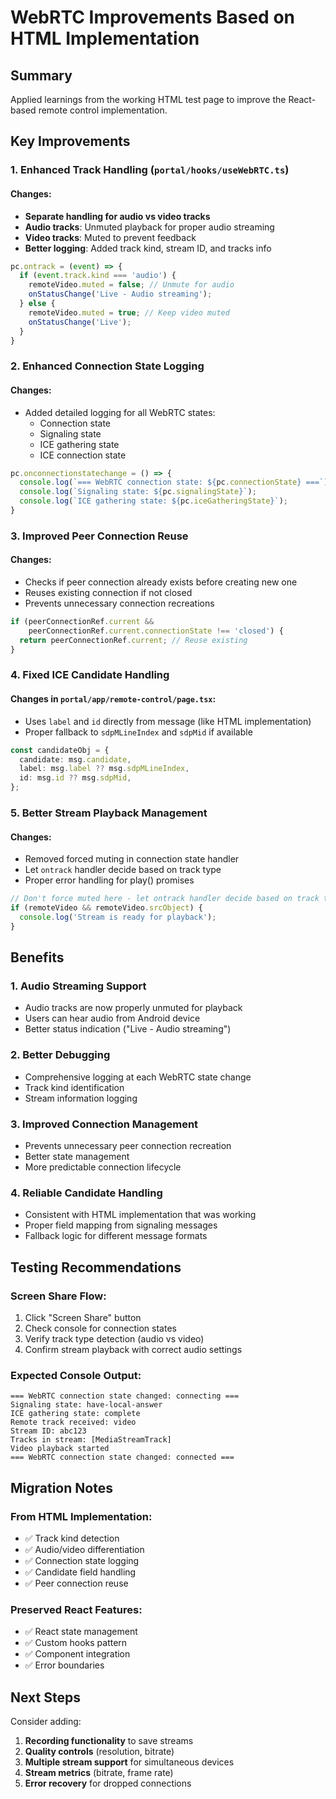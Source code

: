 # WebRTC Improvements Based on HTML Implementation

## Summary
Applied learnings from the working HTML test page to improve the React-based remote control implementation.

## Key Improvements

### 1. **Enhanced Track Handling** (`portal/hooks/useWebRTC.ts`)

#### Changes:
- **Separate handling for audio vs video tracks**
- **Audio tracks**: Unmuted playback for proper audio streaming
- **Video tracks**: Muted to prevent feedback
- **Better logging**: Added track kind, stream ID, and tracks info

```typescript
pc.ontrack = (event) => {
  if (event.track.kind === 'audio') {
    remoteVideo.muted = false; // Unmute for audio
    onStatusChange('Live - Audio streaming');
  } else {
    remoteVideo.muted = true; // Keep video muted
    onStatusChange('Live');
  }
}
```

### 2. **Enhanced Connection State Logging**

#### Changes:
- Added detailed logging for all WebRTC states:
  - Connection state
  - Signaling state
  - ICE gathering state
  - ICE connection state

```typescript
pc.onconnectionstatechange = () => {
  console.log(`=== WebRTC connection state: ${pc.connectionState} ===`);
  console.log(`Signaling state: ${pc.signalingState}`);
  console.log(`ICE gathering state: ${pc.iceGatheringState}`);
}
```

### 3. **Improved Peer Connection Reuse**

#### Changes:
- Checks if peer connection already exists before creating new one
- Reuses existing connection if not closed
- Prevents unnecessary connection recreations

```typescript
if (peerConnectionRef.current && 
    peerConnectionRef.current.connectionState !== 'closed') {
  return peerConnectionRef.current; // Reuse existing
}
```

### 4. **Fixed ICE Candidate Handling**

#### Changes in `portal/app/remote-control/page.tsx`:
- Uses `label` and `id` directly from message (like HTML implementation)
- Proper fallback to `sdpMLineIndex` and `sdpMid` if available

```typescript
const candidateObj = {
  candidate: msg.candidate,
  label: msg.label ?? msg.sdpMLineIndex,
  id: msg.id ?? msg.sdpMid,
};
```

### 5. **Better Stream Playback Management**

#### Changes:
- Removed forced muting in connection state handler
- Let `ontrack` handler decide based on track type
- Proper error handling for play() promises

```typescript
// Don't force muted here - let ontrack handler decide based on track type
if (remoteVideo && remoteVideo.srcObject) {
  console.log('Stream is ready for playback');
}
```

## Benefits

### 1. **Audio Streaming Support**
- Audio tracks are now properly unmuted for playback
- Users can hear audio from Android device
- Better status indication ("Live - Audio streaming")

### 2. **Better Debugging**
- Comprehensive logging at each WebRTC state change
- Track kind identification
- Stream information logging

### 3. **Improved Connection Management**
- Prevents unnecessary peer connection recreation
- Better state management
- More predictable connection lifecycle

### 4. **Reliable Candidate Handling**
- Consistent with HTML implementation that was working
- Proper field mapping from signaling messages
- Fallback logic for different message formats

## Testing Recommendations

### Screen Share Flow:
1. Click "Screen Share" button
2. Check console for connection states
3. Verify track type detection (audio vs video)
4. Confirm stream playback with correct audio settings

### Expected Console Output:
```
=== WebRTC connection state changed: connecting ===
Signaling state: have-local-answer
ICE gathering state: complete
Remote track received: video
Stream ID: abc123
Tracks in stream: [MediaStreamTrack]
Video playback started
=== WebRTC connection state changed: connected ===
```

## Migration Notes

### From HTML Implementation:
- ✅ Track kind detection
- ✅ Audio/video differentiation
- ✅ Connection state logging
- ✅ Candidate field handling
- ✅ Peer connection reuse

### Preserved React Features:
- ✅ React state management
- ✅ Custom hooks pattern
- ✅ Component integration
- ✅ Error boundaries

## Next Steps

Consider adding:
1. **Recording functionality** to save streams
2. **Quality controls** (resolution, bitrate)
3. **Multiple stream support** for simultaneous devices
4. **Stream metrics** (bitrate, frame rate)
5. **Error recovery** for dropped connections

